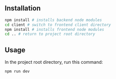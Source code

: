 ## Installation


```bash
npm install # installs backend node modules
cd client # switch to frontend client directory
npm install # installs frontend node modules
cd .. # return to project root directory
```

## Usage

In the project root directory, run this command:

```bash
npm run dev
```
